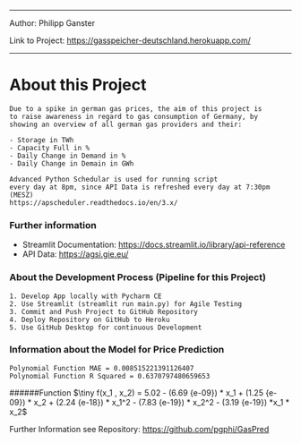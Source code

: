 ___

Author: Philipp Ganster

Link to Project: https://gasspeicher-deutschland.herokuapp.com/

___

# About this Project

    Due to a spike in german gas prices, the aim of this project is
    to raise awareness in regard to gas consumption of Germany, by 
    showing an overview of all german gas providers and their:
    
    - Storage in TWh
    - Capacity Full in %
    - Daily Change in Demand in %
    - Daily Change in Demain in GWh

    Advanced Python Schedular is used for running script 
    every day at 8pm, since API Data is refreshed every day at 7:30pm (MESZ)
    https://apscheduler.readthedocs.io/en/3.x/

    


### Further information

- Streamlit Documentation: https://docs.streamlit.io/library/api-reference
- API Data: https://agsi.gie.eu/

### About the Development Process (Pipeline for this Project)

    1. Develop App locally with Pycharm CE
    2. Use Streamlit (streamlit run main.py) for Agile Testing
    3. Commit and Push Project to GitHub Repository
    4. Deploy Repository on GitHub to Heroku
    5. Use GitHub Desktop for continuous Development
 
 ### Information about the Model for Price Prediction
    Polynomial Function MAE = 0.008515221391126407
    Polynomial Function R Squared = 0.6370797480659653
    
 ######Function
   $\tiny f(x_1 , x_2) = 5.02 - (6.69 {e-09}) * x_1 + (1.25 {e-09}) * x_2 + (2.24 {e-18}) * x_1^2 - (7.83 {e-19}) * x_2^2 - (3.19 {e-19}) *x_1 * x_2$

Further Information see Repository: https://github.com/pgphi/GasPred
